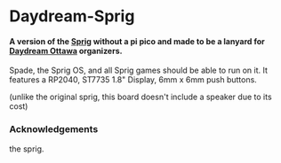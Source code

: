 # Daydream-Sprig

#### A version of the [Sprig](https://github.com/hackclub/sprig) without a pi pico and made to be a lanyard for [Daydream Ottawa](https://daydream.hackclub.com/ottawa) organizers.

Spade, the Sprig OS, and all Sprig games should be able to run on it. It features a RP2040, ST7735 1.8" Display, 6mm x 6mm push buttons.


(unlike the original sprig, this board doesn't include a speaker due to its cost)


### Acknowledgements
the sprig.
